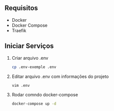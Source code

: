 ## Requisitos
- Docker
- Docker Compose
- Traefik    

## Iniciar Serviços

1. Criar arquivo .env

    ```sh 
    cp .env-exemple .env
    ```


2. Editar arquivo .env com informações do projeto

    ```sh
    vim .env
    ```

3. Rodar comndo docker-compose
    
    ```sh
   docker-compose up -d
    ```